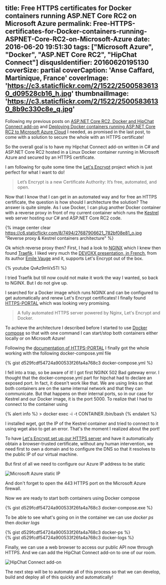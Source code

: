 title: Free HTTPS certificates for Docker containers running ASP.NET Core RC2 on Microsoft Azure
permalink: Free-HTTPS-certificates-for-Docker-containers-running-ASPNET-Core-RC2-on-Microsoft-Azure
date: 2016-06-20 19:51:30
tags: ["Microsoft Azure", "Docker", "ASP.NET Core RC2", "HipChat Connect"]
disqusIdentifier: 20160620195130
coverSize: partial
coverCaption: 'Anse Caffard, Martinique, France'
coverImage: 'https://c3.staticflickr.com/2/1522/25005836130_d09528cb16_h.jpg'
thumbnailImage: 'https://c3.staticflickr.com/2/1522/25005836130_8b9c330c8e_q.jpg'
---
Following my previous posts on [ASP.NET Core RC2, Docker and HipChat Connect add-on]() and [Deploying Docker containers running ASP.NET Core RC2 to Microsoft Azure Cloud]() I needed, as promised in the last post, to come with a solution to secure the whole with an HTTPS certificate!
<!-- more -->

So the overall goal is to have my Hipchat Connect add-on written in C# and ASP.NET Core RC2 hosted in a Linux Docker container running in Microsoft Azure and secured by an HTTPS certificate.

I am following for quite some time the [Let's Encrypt](https://letsencrypt.org/) project which is just perfect for what I want to do!

> Let’s Encrypt is a new Certificate Authority: It’s free, automated, and open.

Now that I know that I can get in an automated way and for free an HTTPS certificate, the question is how should I architecture the solution? The answer is quite simple. As I use Docker, I can plug another Docker container with a reverse proxy in front of my current container which runs the [Kestrel](https://github.com/aspnet/KestrelHttpServer) web server hosting our C# and ASP.NET Core RC2 code.

{% image center clear https://c6.staticflickr.com/8/7494/27687906621_782bf08e81_o.jpg  "Reverse proxy & Kestrel containers architecture" %}

Ok which reverse proxy then? First, I had a look to [NGINX](https://www.nginx.com/resources/wiki/#) which I knew then found [Traefik](https://traefik.io/). I liked very much the [DEVOXX presentation, in French](https://www.youtube.com/watch?v=QvAz9mVx5TI), from its author [Emile Vauge](https://twitter.com/emilevauge) and it, supports Let's Encrypt out of the box.
<div style="clear:both;"></div>{% youtube QvAz9mVx5TI %}

I tried Traefik but till now could not make it work the way I wanted, so back to NGINX. But I do not give up.

I searched for a Docker image which runs NGINX and can be configured to get automatically and renew Let's Encrypt certificates! I finally found [HTTPS-PORTAL](https://github.com/SteveLTN/https-portal) which was looking very promising.

> A fully automated HTTPS server powered by Nginx, Let's Encrypt and Docker.

To achieve the architecture I described before I started to use [Docker compose](https://docs.docker.com/compose/) so that with one command I can start/stop both containers either locally or on Microsoft Azure!

Following the [documentation of HTTPS-PORTAL](https://github.com/SteveLTN/https-portal#quick-start) I finally got the whole working with the following docker-compose.yml file
<div style="clear:both;"></div>{% gist d529fcdf54724a900533f26fa4a768c3 docker-compose.yml %}

I fell into a trap, so be aware of it! I got first NGINX 502 Bad gateway error. I thought that the docker-compose.yml part for hipchat had to declare an exposed port. In fact, it doesn't work like that. We are using links so that both containers are on the same internal network and that they can communicate. But that happens on their internal ports, so in our case for Kestrel and our Docker image, it is the port 5000. To realize that I had to connect to the container using

{% alert info %}
\> docker exec -i -t CONTAINER /bin/bash
{% endalert %}

I installed wget, got the IP of the Kestrel container and tried to connect to it using wget also to get an error. That's the moment I realized about the port!

To have [Let's Encrypt set up our HTTPS server](https://letsencrypt.org/how-it-works/) and have it automatically obtain a browser-trusted certificate, without any human intervention, we need first to own a domain and to configure the DNS so that it resolves to the public IP of our virtual machine.

But first of all we need to configure our Azure IP address to be static

![Microsoft Azure static IP](https://c2.staticflickr.com/8/7340/27762904595_2258b2973e_o.png)

And don't forget to open the 443 HTTPS port on the Microsoft Azure firewall.

Now we are ready to start both containers using Docker compose
<div style="clear:both;"></div>{% gist d529fcdf54724a900533f26fa4a768c3 docker-compose.exe %}

To be able to see what's going on in the container we can use *docker ps* then *docker logs*
<div style="clear:both;"></div>{% gist d529fcdf54724a900533f26fa4a768c3 docker-ps %}
<div style="clear:both;"></div>{% gist d529fcdf54724a900533f26fa4a768c3 docker-logs %}

Finally, we can use a web browser to access our public API now through HTTPS. And we can add the HipChat Connect add-on to one of our room.

![HipChat Connect add-on](https://c2.staticflickr.com/8/7640/27764957416_3d36d8123c_o.gif)

The next step will be to automate all of this process so that we can develop, build and deploy all of this quickly and automatically!